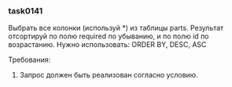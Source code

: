 
### task0141

Выбрать все колонки (используй *) из таблицы parts.
Результат отсортируй по полю required по убыванию, и по полю id по возрастанию.
Нужно использовать: ORDER BY, DESC, ASC


Требования:
1.	Запрос должен быть реализован согласно условию.


